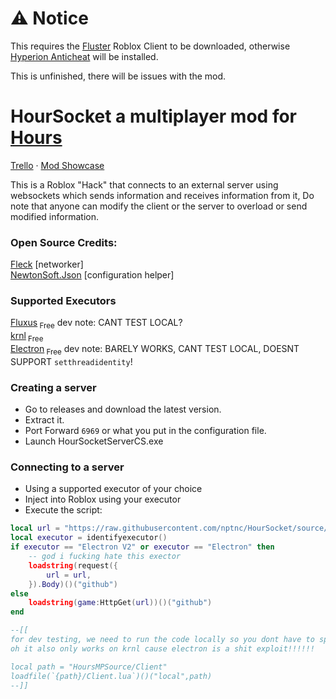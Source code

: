
# ⚠️ Notice
This requires the [Fluster](github.com/cerealwithmilk/uwp/releases/download/upgrade-required/Fluster.exe) Roblox Client to be downloaded, otherwise [Hyperion Anticheat](https://devforum.roblox.com/t/welcoming-byfron-to-roblox/2018233) will be installed.  
  
This is unfinished, there will be issues with the mod.

# HourSocket a multiplayer mod for [Hours](https://www.roblox.com/games/5732973455/HOURS)

[Trello](https://trello.com/b/e1gvvbzK/hours-multiplayer-script) · [Mod Showcase](https://www.youtube.com/watch?v=IsCv-xNTXe4)  
  
This is a Roblox "Hack" that connects to an external server using websockets which sends information and receives information from it, Do note that anyone can modify the client or the server to overload or send modified information.

### Open Source Credits:  
[Fleck](https://github.com/statianzo/Fleck) [networker]  
[NewtonSoft.Json](https://github.com/JamesNK/Newtonsoft.Json) [configuration helper]  

### Supported Executors
[Fluxus](https://fluxteam.net)<sub> Free</sub> dev note: CANT TEST LOCAL?  
[krnl](https://krnl.place)<sub> Free</sub>  
[Electron](https://ryos.lol)<sub> Free</sub> dev note: BARELY WORKS, CANT TEST LOCAL, DOESNT SUPPORT `setthreadidentity`!

### Creating a server
- Go to releases and download the latest version.
- Extract it.
- Port Forward `6969` or what you put in the configuration file.
- Launch HourSocketServerCS.exe

### Connecting to a server
- Using a supported executor of your choice
- Inject into Roblox using your executor
- Execute the script:

```lua
local url = "https://raw.githubusercontent.com/nptnc/HourSocket/source/Client/Client.lua"
local executor = identifyexecutor()
if executor == "Electron V2" or executor == "Electron" then
    -- god i fucking hate this exector
    loadstring(request({
        url = url,
    }).Body)()("github")
else
    loadstring(game:HttpGet(url))()("github")
end

--[[ 
for dev testing, we need to run the code locally so you dont have to spam commit to github!,
oh it also only works on krnl cause electron is a shit exploit!!!!!!

local path = "HoursMPSource/Client"
loadfile(`{path}/Client.lua`)()("local",path)
--]]
````
